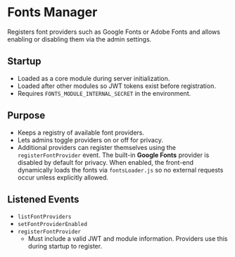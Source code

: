 # Fonts Manager

Registers font providers such as Google Fonts or Adobe Fonts and allows enabling
or disabling them via the admin settings.

## Startup
- Loaded as a core module during server initialization.
- Loaded after other modules so JWT tokens exist before registration.
- Requires `FONTS_MODULE_INTERNAL_SECRET` in the environment.

## Purpose
- Keeps a registry of available font providers.
- Lets admins toggle providers on or off for privacy.
- Additional providers can register themselves using the
  `registerFontProvider` event. The built-in **Google Fonts** provider is
  disabled by default for privacy. When enabled, the front-end dynamically loads
  the fonts via `fontsLoader.js` so no external requests occur unless
  explicitly allowed.

## Listened Events
- `listFontProviders`
- `setFontProviderEnabled`
- `registerFontProvider`
  - Must include a valid JWT and module information. Providers use this during startup to register.

